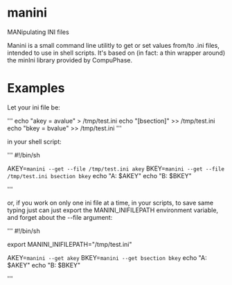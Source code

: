 manini
===============

MANipulating INI files

Manini is a small command line utilitly to get or set values from/to .ini
files, intended to use in shell scripts. It's based on (in fact: a thin wrapper around)
the minIni library provided by CompuPhase.


Examples
============

Let your ini file be:

'''
echo "akey = avalue" > /tmp/test.ini
echo "[bsection]" >> /tmp/test.ini
echo "bkey = bvalue" >> /tmp/test.ini
'''

in your shell script:

'''
#!/bin/sh

AKEY=`manini --get --file /tmp/test.ini akey`
BKEY=`manini --get --file /tmp/test.ini bsection bkey`
echo "A: $AKEY"
echo "B: $BKEY"

'''

or, if you work on only one ini file at a time, in your scripts, to save same
typing just can just export the MANINI_INIFILEPATH environment variable, and forget
about the --file argument:

'''
#!/bin/sh

export MANINI_INIFILEPATH="/tmp/test.ini"

AKEY=`manini --get akey`
BKEY=`manini --get bsection bkey`
echo "A: $AKEY"
echo "B: $BKEY"

'''
